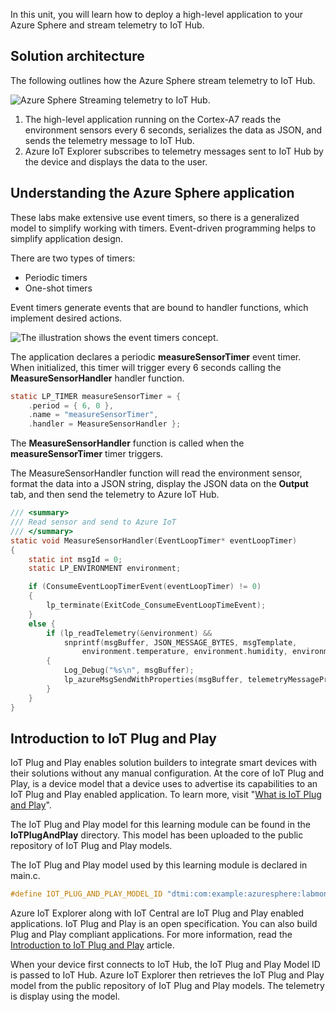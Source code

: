In this unit, you will learn how to deploy a high-level application to your Azure Sphere and stream telemetry to IoT Hub.

## Solution architecture

The following outlines how the Azure Sphere stream telemetry to IoT Hub.

![Azure Sphere Streaming telemetry to IoT Hub.](../media/azsure-sphere-telemetry-streaming.png)

1. The high-level application running on the Cortex-A7 reads the environment sensors every 6 seconds, serializes the data as JSON, and sends the telemetry message to IoT Hub.
2. Azure IoT Explorer subscribes to telemetry messages sent to IoT Hub by the device and displays the data to the user.

## Understanding the Azure Sphere application

These labs make extensive use event timers, so there is a generalized model to simplify working with timers. Event-driven programming helps to simplify application design.

There are two types of timers:

- Periodic timers
- One-shot timers

Event timers generate events that are bound to handler functions, which implement desired actions.

![The illustration shows the event timers concept.](../media/timer-events.png)

The application declares a periodic **measureSensorTimer** event timer. When initialized, this timer will trigger every 6 seconds calling the **MeasureSensorHandler** handler function.

```c
static LP_TIMER measureSensorTimer = {
    .period = { 6, 0 },
    .name = "measureSensorTimer",
    .handler = MeasureSensorHandler };
```

The **MeasureSensorHandler** function is called when the **measureSensorTimer** timer triggers.

The MeasureSensorHandler function will read the environment sensor, format the data into a JSON string, display the JSON data on the **Output** tab, and then send the telemetry to Azure IoT Hub.

```c
/// <summary>
/// Read sensor and send to Azure IoT
/// </summary>
static void MeasureSensorHandler(EventLoopTimer* eventLoopTimer)
{
    static int msgId = 0;
    static LP_ENVIRONMENT environment;

    if (ConsumeEventLoopTimerEvent(eventLoopTimer) != 0)
    {
        lp_terminate(ExitCode_ConsumeEventLoopTimeEvent);
    }
    else {
        if (lp_readTelemetry(&environment) &&
            snprintf(msgBuffer, JSON_MESSAGE_BYTES, msgTemplate,
                environment.temperature, environment.humidity, environment.pressure, msgId++) > 0)
        {
            Log_Debug("%s\n", msgBuffer);
            lp_azureMsgSendWithProperties(msgBuffer, telemetryMessageProperties, NELEMS(telemetryMessageProperties));
        }
    }
}
```

## Introduction to IoT Plug and Play

IoT Plug and Play enables solution builders to integrate smart devices with their solutions without any manual configuration. At the core of IoT Plug and Play, is a device model that a device uses to advertise its capabilities to an IoT Plug and Play enabled application. To learn more, visit "[What is IoT Plug and Play](/azure/iot-pnp/overview-iot-plug-and-play?azure-portal=true)".

The IoT Plug and Play model for this learning module can be found in the **IoTPlugAndPlay** directory. This model has been uploaded to the public repository of IoT Plug and Play models.

The IoT Plug and Play model used by this learning module is declared in main.c.

```c
#define IOT_PLUG_AND_PLAY_MODEL_ID "dtmi:com:example:azuresphere:labmonitor;1"
```

Azure IoT Explorer along with IoT Central are IoT Plug and Play enabled applications. IoT Plug and Play is an open specification. You can also build Plug and Play compliant applications. For more information, read the [Introduction to IoT Plug and Play](/azure/iot/overview-iot-plug-and-play) article.

When your device first connects to IoT Hub, the IoT Plug and Play Model ID is passed to IoT Hub. Azure IoT Explorer then retrieves the IoT Plug and Play model from the public repository of IoT Plug and Play models. The telemetry is display using the model.